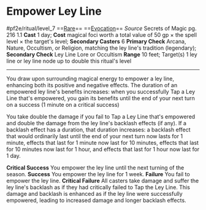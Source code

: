 # Empower Ley Line
#pf2e/ritual/level_7
==[Rare](Rare.md)== ==[Evocation](Evocation.md)==
*Source* Secrets of Magic pg. 216 1.1
**Cast** 1 day; **Cost** magical foci worth a total value of 50 gp × the spell level × the target's level; **Secondary Casters** 6
**Primary Check** Arcana, Nature, Occultism, or Religion, matching the ley line's tradition (legendary); **Secondary Check** Ley Line Lore or Occultism
**Range** 10 feet; Target(s) 1 ley line or ley line node up to double this ritual's level

---
You draw upon surrounding magical energy to empower a ley line, enhancing both its positive and negative effects. The duration of an empowered ley line's benefits increases: when you successfully Tap a Ley Line that's empowered, you gain its benefits until the end of your next turn on a success (1 minute on a critical success)

You take double the damage if you fail to Tap a Ley Line that's empowered and double the damage from the ley line's backlash effects (if any). If a backlash effect has a duration, that duration increases: a backlash effect that would ordinarily last until the end of your next turn now lasts for 1 minute, effects that last for 1 minute now last for 10 minutes, effects that last for 10 minutes now last for 1 hour, and effects that last for 1 hour now last for 1 day.

**Critical Success** You empower the ley line until the next turning of the season.
**Success** You empower the ley line for 1 week.
**Failure** You fail to empower the ley line.
**Critical Failure** All casters take damage and suffer the ley line's backlash as if they had critically failed to Tap the Ley Line. This damage and backlash is enhanced as if the ley line were successfully empowered, leading to increased damage and longer backlash effects.